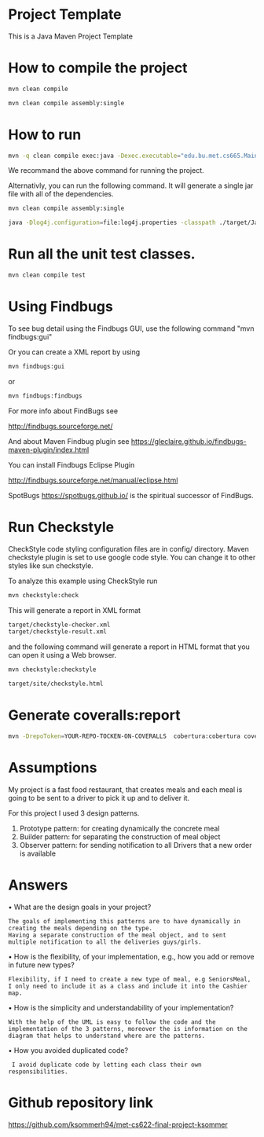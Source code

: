 # Project Template

This is a Java Maven Project Template


# How to compile the project




```bash
mvn clean compile
```



```bash
mvn clean compile assembly:single
```


# How to run

```bash
mvn -q clean compile exec:java -Dexec.executable="edu.bu.met.cs665.Main" -Dlog4j.configuration="file:log4j.properties"
```

We recommand the above command for running the project.

Alternativly, you can run the following command. It will generate a single jar file with all of the dependencies.

```bash
mvn clean compile assembly:single

java -Dlog4j.configuration=file:log4j.properties -classpath ./target/JavaProjectTemplate-1.0-SNAPSHOT-jar-with-dependencies.jar  edu.bu.met.cs665.Main
```


# Run all the unit test classes.


```bash
mvn clean compile test

```

# Using Findbugs

To see bug detail using the Findbugs GUI, use the following command "mvn findbugs:gui"

Or you can create a XML report by using  


```bash
mvn findbugs:gui
```

or


```bash
mvn findbugs:findbugs
```


For more info about FindBugs see

http://findbugs.sourceforge.net/

And about Maven Findbug plugin see
https://gleclaire.github.io/findbugs-maven-plugin/index.html


You can install Findbugs Eclipse Plugin

http://findbugs.sourceforge.net/manual/eclipse.html



SpotBugs https://spotbugs.github.io/ is the spiritual successor of FindBugs.


# Run Checkstyle

CheckStyle code styling configuration files are in config/ directory. Maven checkstyle plugin is set to use google code style.
You can change it to other styles like sun checkstyle.

To analyze this example using CheckStyle run

```bash
mvn checkstyle:check
```

This will generate a report in XML format


```bash
target/checkstyle-checker.xml
target/checkstyle-result.xml
```

and the following command will generate a report in HTML format that you can open it using a Web browser.

```bash
mvn checkstyle:checkstyle
```

```bash
target/site/checkstyle.html
```


# Generate  coveralls:report

```bash
mvn -DrepoToken=YOUR-REPO-TOCKEN-ON-COVERALLS  cobertura:cobertura coveralls:report
```

# Assumptions
My project is a fast food restaurant, that creates meals and each meal is going to be sent to a driver to pick it up and to deliver it.

For this project I used 3 design patterns.
1) Prototype pattern: for creating dynamically the concrete meal
2) Builder pattern: for separating the construction of meal object
3) Observer pattern: for sending notification to all Drivers that a new order is available

# Answers

• What are the design goals in your project?

    The goals of implementing this patterns are to have dynamically in creating the meals depending on the type.
    Having a separate construction of the meal object, and to sent multiple notification to all the deliveries guys/girls.

• How is the flexibility, of your implementation, e.g., how you add or remove in future new
types?

    Flexibility, if I need to create a new type of meal, e.g SeniorsMeal, I only need to include it as a class and include it into the Cashier map.

• How is the simplicity and understandability of your implementation?

    With the help of the UML is easy to follow the code and the implementation of the 3 patterns, moreover the is information on the diagram that helps to understand where are the patterns.

• How you avoided duplicated code?

     I avoid duplicate code by letting each class their own responsibilities.

# Github repository link
https://github.com/ksommerh94/met-cs622-final-project-ksommer

